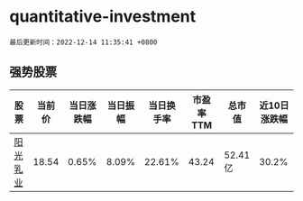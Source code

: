 # quantitative-investment

`最后更新时间：2022-12-14 11:35:41 +0800`

## 强势股票

|股票|当前价|当日涨跌幅|当日振幅|当日换手率|市盈率TTM|总市值|近10日涨跌幅|
|----|----|----|----|----|----|----|----|
|[阳光乳业](https://xueqiu.com/S/SZ001318)|18.54|0.65%|8.09%|22.61%|43.24|52.41亿|30.2%|
